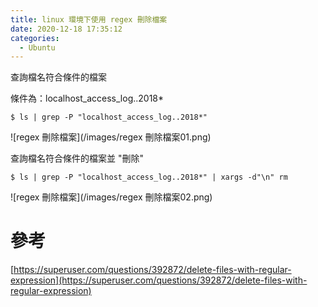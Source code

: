 ```yaml
---
title: linux 環境下使用 regex 刪除檔案
date: 2020-12-18 17:35:12
categories:
  - Ubuntu
---
```


查詢檔名符合條件的檔案

條件為：localhost_access_log..2018*

```
$ ls | grep -P "localhost_access_log..2018*"
```

![regex 刪除檔案](/images/regex 刪除檔案01.png)

查詢檔名符合條件的檔案並 "刪除"

```
$ ls | grep -P "localhost_access_log..2018*" | xargs -d"\n" rm
```

![regex 刪除檔案](/images/regex 刪除檔案02.png)

<!-- more -->

# 參考

[https://superuser.com/questions/392872/delete-files-with-regular-expression](https://superuser.com/questions/392872/delete-files-with-regular-expression)